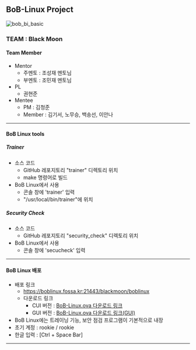 ## BoB-Linux Project
![bob_bi_basic](https://user-images.githubusercontent.com/67176669/91658741-dccce200-eb05-11ea-8cd4-6dc2c08cc8f9.jpg)
### TEAM : Black Moon
#### Team Member
- Mentor
  - 주멘토 : 조성재 멘토님
  - 부멘토 : 조민재 멘토님
- PL
  - 권현준
- Mentee
  - PM : 김청준
  - Member : 김기서, 노무승, 백송선, 이안나
-----
#### BoB Linux tools
##### Trainer
- 소스 코드
  -  GitHub 레포지토리 \"trainer\" 디렉토리 위치
  - make 명령어로 빌드
- BoB Linux에서 사용
  - 콘솔 창에 'trainer' 입력
  - \"/usr/local/bin/trainer\"에 위치
##### Security Check
- 소스 코드
  - GitHub 레포지토리 \"security_check\" 디렉토리 위치
- BoB Linux에서 사용
  - 콘솔 창에 'secucheck' 입력
-----
 #### BoB Linux 배포
 - 배포 링크
   - https://boblinux.fossa.kr:21443/blackmoon/boblinux
   - 다운로드 링크
     - CUI 버전 : [BoB-Linux.ova 다운로드 링크](https://boblinux.fossa.kr:21443/blackmoon/boblinux/-/raw/master/BoB%20Linux.ova)
     - GUI 버전 : [BoB-Linux.ova 다운로드 링크(GUI)](https://boblinux.fossa.kr:21443/blackmoon/boblinux/-/raw/master/BoB%20Linux%20GUI.ova)
 - BoB Linux에는 트레이닝 기능, 보안 점검 프로그램이 기본적으로 내장
 - 초기 계정 : rookie / rookie
 - 한글 입력 : [Ctrl + Space Bar]

-----
